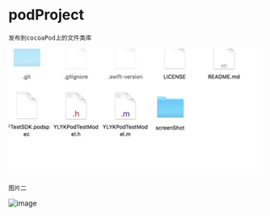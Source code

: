 # podProject
```
发布到cocoaPod上的文件类库
```
![image](https://github.com/xufengbj/podProject/blob/master/screenShot/1.png)

```
图片二
```

![image](https://github.com/xufengbj/podProject/blob/master/screenShot/2.png)

